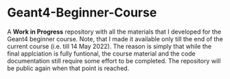 # Geant4-Beginner-Course

A **Work in Progress** repository with all the materials that I developed for the Geant4 beginner course. 
Note, that I made it available only till the end of the current course (i.e. till 14 May 2022). The reason is simply that while the 
final applciation is fully funtional, the course material and the code documentation still require some effort to be completed.
The repository will be public again when that point is reached.
